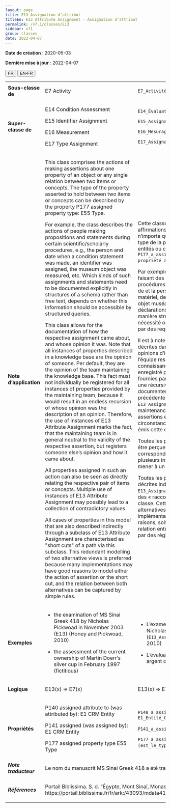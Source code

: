 ```yaml
---
layout: page
title: E13 Assignation d’attribut
titleEn: E13 Attribute Assignment - Assignation d’attribut
permalink: /v7.1/classes/E13
sidebar: v71
group: classes
date: 2022-04-07
---
```


**Date de création** : 2020-05-03

**Dernière mise à jour** : 2022-04-07

<div class="lang-buttons">
  <button id="fr" class="activate">FR</button>
  <button id="en-fr">EN-FR</button>
</div>

<table>
				<tbody>
				<tr>
					<td><strong>Sous-classe de</strong></td>
					<td class="en"><p>E7 Activity</p>
							</td>
						<td><p><code class="language-plaintext highlighter-rouge">E7_Activité</code> </p>
							</td>
						</tr>
					<tr>
					<td><strong>Super-classe de</strong></td>
					<td class="en"><p>E14 Condition Assessment</p>
							<p>E15 Identifier Assignment</p>
							<p>E16 Measurement</p>
							<p>E17 Type Assignment</p>
							</td>
						<td><p><code class="language-plaintext highlighter-rouge">E14_Évaluation_d'état_matériel</code> </p>
							<p><code class="language-plaintext highlighter-rouge">E15_Assignation_d'identifiant</code> </p>
							<p><code class="language-plaintext highlighter-rouge">E16_Mesurage</code> </p>
							<p><code class="language-plaintext highlighter-rouge">E17_Assignation_de_type</code> </p>
							</td>
						</tr>
					<tr>
					<td><strong>Note d’application</strong></td>
					<td class="en"><p>This class comprises the actions of making assertions about one property of an object or any single relation between two items or concepts. The type of the property asserted to hold between two items or concepts can be described by the property P177 assigned property type: E55 Type.</p>
							<p></p>
							<p>For example, the class describes the actions of people making propositions and statements during certain scientific/scholarly procedures, e.g., the person and date when a condition statement was made, an identifier was assigned, the museum object was measured, etc. Which kinds of such assignments and statements need to be documented explicitly in structures of a schema rather than free text, depends on whether this information should be accessible by structured queries.</p>
							<p></p>
							<p>This class allows for the documentation of how the respective assignment came about, and whose opinion it was. Note that all instances of properties described in a knowledge base are the opinion of someone. Per default, they are the opinion of the team maintaining the knowledge base. This fact must not individually be registered for all instances of properties provided by the maintaining team, because it would result in an endless recursion of whose opinion was the description of an opinion. Therefore, the use of instances of E13 Attribute Assignment marks the fact, that the maintaining team is in general neutral to the validity of the respective assertion, but registers someone else’s opinion and how it came about.</p>
							<p></p>
							<p>All properties assigned in such an action can also be seen as directly relating the respective pair of items or concepts. Multiple use of instances of E13 Attribute Assignment may possibly lead to a collection of contradictory values.</p>
							<p></p>
							<p>All cases of properties in this model that are also described indirectly through a subclass of E13 Attribute Assignment are characterised as "short cuts" of a path via this subclass. This redundant modelling of two alternative views is preferred because many implementations may have good reasons to model either the action of assertion or the short cut, and the relation between both alternatives can be captured by simple rules.</p>
							</td>
						<td><p>Cette classe comprend les actions d’effectuer des affirmations à propos d’un attribut d’un objet ou de n’importe quelle relation entre deux entités ou concepts. Le type de la propriété dont on déclare l’existence entre deux entités ou concepts peut être décrit avec la propriété <code class="language-plaintext highlighter-rouge">P177_a_assigné_le_type_de_propriété (est le type de la propriété assigné)</code> : <code class="language-plaintext highlighter-rouge">E55_Type</code>.</p>
							<p></p>
							<p>Par exemple, la classe décrit les actions de personnes faisant des propositions ou déclarations lors de certaines procédures scientifiques ou universitaires, comme la date de et la personne impliquée lors d’une évaluation d’état matériel, de l’attribution d’un identifiant, de la mesure d’un objet muséal, etc. Les types d’attributions et de déclarations qui doivent être documentés explicitement de manière structurée plutôt qu’en texte libre dépend de la nécessité ou non de rendre accessibles ces informations par des requêtes structurées.</p>
							<p></p>
							<p>Il est à noter que toutes les instances des propriétés décrites dans une base de connaissance reflètent les opinions d’individus. Par défaut, il s’agit des opinions de l’équipe responsable du maintien de la base de connaissance. Ce fait ne doit pas être individuellement enregistré pour toutes les instances des propriétés fournies par l’équipe de maintenance, car il en résulterait une récursivité sans fin (où il faudrait constamment documenter qui émet une opinion sur l'opinion précédente). Dès lors, l’utilisation des instances de <code class="language-plaintext highlighter-rouge">E13_Assignation_d’attribut</code> marque le fait que l’équipe de maintenance est en général neutre envers la validité des assertions et cette classe permet la documentation des circonstances qui ont amené à l’attribution, c.-à-d. qui a émis cette opinion ainsi que comment elle est advenue.</p>
							<p></p>
							<p>Toutes les propriétés assignées de la sorte peuvent aussi être perçues comme reliant directement les paires correspondantes d’entités ou concepts. L’utilisation de plusieurs instances de <code class="language-plaintext highlighter-rouge">E13_Assignation_d’attribut</code> peut mener à un regroupement de valeurs contradictoires.</p>
							<p></p>
							<p>Toutes les propriétés dans ce modèle qui sont aussi décrites indirectement à travers une sous-classe de <code class="language-plaintext highlighter-rouge">E13_Assignation_d’attribut</code> sont caractérisées comme des « raccourcis » du chemin passant par cette sous-classe. Cette modélisation redondante de ces deux alternatives est préférée, car de nombreuses implémentations conduisent à mobiliser, pour de bonnes raisons, soit l’action d’assertion soit le raccourci et la relation entre les deux alternatives peut être enregistrée par des règles [n.d.t. logiques] simples.</p>
							</td>
						</tr>
					<tr>
					<td><strong>Exemples</strong></td>
					<td class="en"><ul><li><p>the examination of MS Sinai Greek 418 by Nicholas Pickwoad in November 2003 (E13) (Honey and Pickwoad, 2010)</p>
							</li>
									<li><p>the assessment of the current ownership of Martin Doerr’s silver cup in February 1997 (fictitious)</p>
							</li></ul>
										</td>
						<td><ul><li><p>L’examen du manuscrit Mont Sinaï, MS gr. 418 par Nicholas Pickwoad en novembre 2003 (<code class="language-plaintext highlighter-rouge">E13_Assignation_d’attribut</code>) (Honey and Pickwoad, 2010)</p>
							</li>
									<li><p>L’évaluation de la propriété actuelle de la coupe en argent de Martin Doerr en février 1997 (fictif)</p>
							</li></ul>
										</td>
						</tr>
					<tr>
					<td><strong>Logique</strong></td>
					<td class="en"><p>E13(x) ⇒ E7(x)</p>
							</td>
						<td><p>E13(x) ⇒ E7(x)</p>
							</td>
						</tr>
					<tr>
					<td><strong>Propriétés</strong></td>
					<td class="en"><p>P140 assigned attribute to (was attributed by): E1 CRM Entity</p>
							<p>P141 assigned (was assigned by): E1 CRM Entity</p>
							<p>P177 assigned property type E55 Type</p>
							</td>
						<td><p><code class="language-plaintext highlighter-rouge">P140_a_assigné_l'attribut_à (a_reçu_l'attribut_par)</code> : <code class="language-plaintext highlighter-rouge">E1_Entité_CRM</code></p>
							<p><code class="language-plaintext highlighter-rouge">P141_a_assigné (a_été_assigné_par)</code> : <code class="language-plaintext highlighter-rouge">E1_Entité_CRM</code></p>
							<p><code class="language-plaintext highlighter-rouge">P177_a_assigné_le_type_de_propriété (est_le_type_de_la_propriété_assigné)</code> : <code class="language-plaintext highlighter-rouge">E55_Type</code></p>
							</td>
						</tr>
					<tr>
					<td><strong><em>Note traducteur</em></strong></td>
					<td colspan="2"><p>Le nom du manuscrit MS Sinai Greek 418 a été traduit en suivant les choix du Portail Biblissima</p>
							</td>
						</tr>
					<tr>
					<td><strong><em>Références</em></strong></td>
					<td colspan="2"><p>Portail Biblissima. S. d. “Égypte, Mont Sinaï, Monastère Sainte-Catherine, MS gr. 418”. https://portail.biblissima.fr/fr/ark:/43093/mdata4173039fff31678134d93fd0bd8ff41dd71226a8</p>
							</td>
						</tr>
					</tbody>
				</table>
				